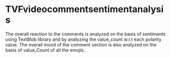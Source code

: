 # TVFvideocommentsentimentanalysis
The overall reaction to the comments is analyzed on the basis of sentiments using TextBlob library and by analyzing the value_count w.r.t each polarity value. The overall mood of the comment section is also analyzed on the basis of value_Count of all the emojis.
